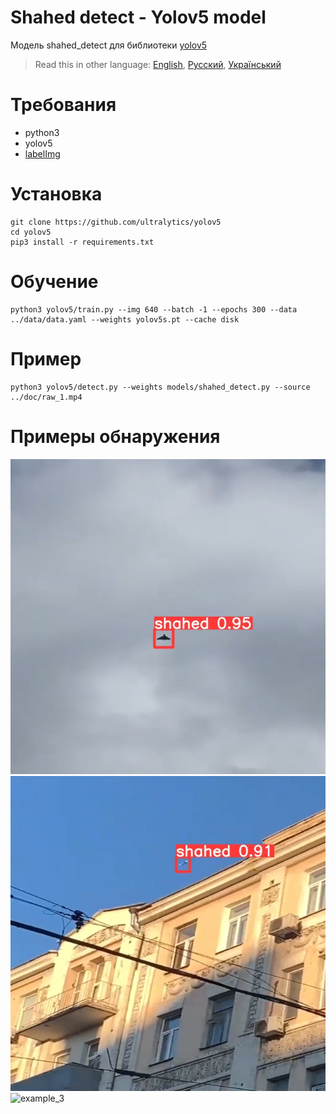 # Shahed detect - Yolov5 model

Модель shahed_detect для библиотеки [yolov5](https://github.com/ultralytics/yolov5)

> Read this in other language: [English](README.en.md), [Русский](README.md), [Український](README.ua.md)

# Требования
* python3
* yolov5
* [labelImg](https://github.com/heartexlabs/labelImg) 

# Установка
```shell
git clone https://github.com/ultralytics/yolov5
cd yolov5
pip3 install -r requirements.txt
```

# Обучение
```shell
python3 yolov5/train.py --img 640 --batch -1 --epochs 300 --data ../data/data.yaml --weights yolov5s.pt --cache disk
```

# Пример
```shell
python3 yolov5/detect.py --weights models/shahed_detect.py --source ../doc/raw_1.mp4
```

# Примеры обнаружения
![example_1](https://github.com/RapidappsIT/shahed_detect/blob/master/doc/example_1.jpg?raw=true)
![example_2](https://github.com/RapidappsIT/shahed_detect/blob/master/doc/example_2.jpg?raw=true)
![example_3](https://github.com/RapidappsIT/shahed_detect/blob/master/doc/example_1.gif?raw=true)
